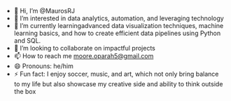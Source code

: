 - 👋 Hi, I’m @MaurosRJ
- 👀 I’m interested in data analytics, automation, and leveraging technology
- 🌱 I’m currently learningadvanced data visualization techniques, machine learning basics, and how to create efficient data pipelines using Python and SQL.
- 💞️ I’m looking to collaborate on impactful projects
- 📫 How to reach me moore.oparah5@gmail.com
- 😄 Pronouns: he/him
- ⚡ Fun fact: I enjoy soccer, music, and art, which not only bring balance to my life but also showcase my creative side and ability to think outside the box

<!---
MaurosRJ/MaurosRJ is a ✨ special ✨ repository because its `README.md` (this file) appears on your GitHub profile.
You can click the Preview link to take a look at your changes.
--->
